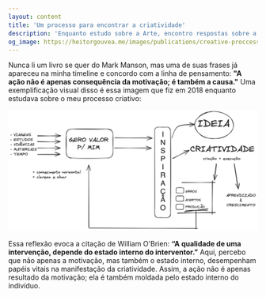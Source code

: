 ```yaml
---
layout: content
title: 'Um processo para encontrar a criatividade'
description: 'Enquanto estudo sobre a Arte, encontro respostas sobre a vida.'
og_image: https://heitorgouvea.me/images/publications/creative-proccess-pt.png
---
```


Nunca li um livro se quer do Mark Manson, mas uma de suas frases já apareceu na minha timeline e concordo com  a linha de pensamento: **"A ação não é apenas consequência da motivação; é também a causa."** Uma exemplificação visual disso é essa imagem que fiz em 2018 enquanto estudava sobre o meu processo criativo:

![Proccess](/images/publications/creative-process-pt.png)

Essa reflexão evoca a citação de William O'Brien: **“A qualidade de uma intervenção, depende do estado interno do interventor.”** Aqui, percebo que não apenas a motivação, mas também o estado interno, desempenham papéis vitais na manifestação da criatividade. Assim, a ação não é apenas resultado da motivação; ela é também moldada pelo estado interno do indivíduo.




<!-- “Coisas de qualidade não possuem medo do tempo.”

Qualquer criação, seja uma arte, um software ou uma ideia: se for genuinamente de qualidade, não precisa temer o fator do tempo. Pois na verdade, esse será um fator que irá servir como aliado para comprovar o quão genuína é essa criação;
		
Se estamos investindo tempo, energia ou qualquer outro recurso em uma criação que tenha o primeiro ponto como uma verdade, nós não precisamos ter medo de quanto de tempo está sendo investido. Pois vai valer a pena.


**Enquanto estudo sobre a Arte, encontro respostas sobre a vida.**


"Deus nos fez a sua imagem e semelhança", que semelhança essa, se não também a de criadores?! -->